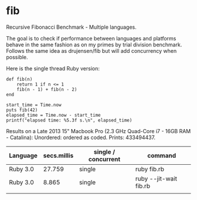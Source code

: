 # fib
Recursive Fibonacci Benchmark - Multiple languages. 

The goal is to check if performance between languages and platforms behave in the same fashion as on my primes by trial division benchmark.
Follows the same idea as drujensen/fib but will add concurrency when possible.

Here is the single thread Ruby version:

```
def fib(n)
  	return 1 if n <= 1
  	fib(n - 1) + fib(n - 2)
end

start_time = Time.now
puts fib(42)
elapsed_time = Time.now - start_time
printf("elapsed time: %5.3f s.\n", elapsed_time)
```


Results on a Late 2013 15" Macbook Pro (2.3 GHz Quad-Core i7 - 16GB RAM - Catalina):
Unordered: ordered as coded. Prints: 433494437.


| Language  | secs.millis | single / concurrent | command                |
| --------- | ----------- | ------------------- | ---------------------- |
| Ruby 3.0  |   27.759    |       single        | ruby fib.rb            |
| Ruby 3.0  |    8.865    |       single        | ruby --jit-wait fib.rb |
|           |             |                     |                        |
